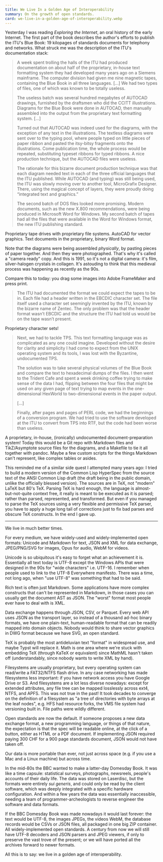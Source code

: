 ```yaml
---
title: We Live In a Golden Age of Interoperability
summary: On the growth of open standards.
card: we-live-in-a-golden-age-of-interoperability.webp
---
```


Yesterday I was reading _Exploring the Internet_, an oral history of the early
Internet. The first part of the book describes the author's efforts to publish
the ITU's Blue Book: 19 kilopages of standards documents for telephony and
networks. What struck me was the description of the ITU's documentation stack:

> A week spent trolling the halls of the ITU had produced documentation on about
> half of the proprietary, in-house text formatting system they had developed
> many years ago on a Siemens mainframe. The computer division had given me nine
> magnetic tapes, containing the Blue Book in all three languages. [...] We had
> two types of files, one of which was known to be totally useless.
>
> The useless batch was several hundred megabytes of AUTOCAD drawings, furnished
> by the draftsmen who did the CCITT illustrations. Diagrams for the Blue Book
> were done in AUTOCAD, then manually assembled into the output from the
> proprietary text formatting system. [...]
>
> Turned out that AUTOCAD was indeed used for the diagrams, with the exception
> of any text in the illustrations. The textless diagrams were sent over to the
> typing pool, where people typed on little pieces of paper ribbon and pasted
> the itsy-bitsy fragments onto the illustrations. Come publication time, the
> whole process would be repeated, substituting typeset ribbons for typed
> ribbons. A nice production technique, but the AUTOCAD files were useless.
>
> The rationale for this bizarre document production technique was that each
> diagram needed text in each of the three official languages that the ITU
> published. While AUTOCAD (and typing) was still being used, the ITU was slowly
> moving over to another tool, MicroGrafix Designer. There, using the magical
> concept of layers, they were proudly doing “integrated text and graphics.”
>
> The second batch of DOS files looked more promising. Modern documents, such as
> the new X.800 recommendations, were being produced in Microsoft Word for
> Windows. My second batch of tapes had all the files that were available in the
> Word for Windows format, the new ITU publishing standard.

Proprietary tape drives with proprietary file systems. AutoCAD for vector
graphics. Text documents in the proprietary, binary Word format.

Note that the diagrams were being assembled _physically_, by pasting pieces of
paper together. And then they were photographed. That's why it's called a
"camera ready" copy. And this is 1991, so it's not a digital camera: it's film,
silver-halogen crystals in collagen. It's astouding to think that this medieval
process was happening as recently as the 90s.

Compare this to today: you drag some images into Adobe FrameMaker and press
print.

> The ITU had documented the format we could expect the tapes to be in. Each
> file had a header written in the EBCDIC character set. The file itself used a
> character set seemingly invented by the ITU, known by the bizarre name of
> Zentec. The only problem was that the header format wasn’t EBCDIC and the
> structure the ITU had told us would be on the tape wasn’t present.

Proprietary character sets!

> Next, we had to tackle TPS. This text formatting language was as complicated
> as any one could imagine. Developed without the desire for clarity and
> simplicity I had come to expect from the UNIX operating system and its tools,
> I was lost with the Byzantine, undocumented TPS.
>
> The solution was to take several physical volumes of the Blue Book and compare
> the text to hexadecimal dumps of the files. I then went to the Trident Cafe
> and spent a week drinking coffee trying to make sense of the data I had,
> flipping between the four files that might be used on any given page of text
> trying to map events in the one-dimensional HexWorld to two-dimensional events
> in the paper output.
>
> [...]
>
> Finally, after pages and pages of PERL code, we had the beginnings of a
> conversion program. We had tried to use the software developed at the ITU to
> convert from TPS into RTF, but the code had been worse than useless.

A proprietary, in-house, (ironically) undocumented document-preparation system!
Today this would be a Git repo with Markdown files and TikZ/Asymptote source
files for the diagrams, and a Makefile to tie it all together with pandoc. Maybe
a few custom scripts for the things Markdown can't represent, like complex
tables or asides.

This reminded me of a similar side quest I attempted many years ago: I tried to
build a modern version of the Common Lisp HyperSpec from the source text of the
ANSI Common Lisp draft (the draft being in the public domain, unlike the
officially blessed version). The sources are in TeX, not "modern" LaTeX but 80's
TeX. Parsing TeX is hard enough, the language is almost-but-not-quite context
free, it really is meant to be executed as it is parsed; rather than parsed,
represented, and transformed. But even if you managed to parse the TeX sources
using a very flexible and permissive TeX parser, you have to apply a huge long
tail of corrections just to fix bad parses and obscure TeX constructs. In the
end I gave up.

---

We live in much better times.

For every medium, we have widely-used and widely-implemented open formats:
Unicode and Markdown for text, JSON and XML for data exchange, JPEG/PNG/SVG for
images, Opus for audio, WebM for videos.

Unicode is so ubiquitous it's easy to forget what an achievement it
is. Essentially all text today is UTF-8 except the Windows APIs that were
designed in the 90s for "wide characters" i.e. UTF-16. I remember when people
used to link to the UTF-8 Everywhere manifesto. There was a time, not long ago,
when "use UTF-8" was something that had to be said.

Rich text is often just Markdown. Some applications have more complex constructs
that can't be represented in Markdown, in those cases you can usually get the
document AST as JSON. The "worst" format most people ever have to deal with is
XML.

Data exchange happens through JSON, CSV, or Parquet. Every web API uses JSON as
the transport layer, so instead of a thousand ad-hoc binary formats, we have one
plain-text, human-readable format that can be readily mapped into domain
objects. Nobody would think to share vector graphics in DWG format because we
have SVG, an open standard.

TeX is probably the most antideluvian text "format" in widespread use, and maybe
Typst will replace it. Math is one area where we're stuck with embedding TeX
(through KaTeX or equivalent) since MathML hasn't taken off (understandably,
since nobody wants to write XML by hand).

Filesystems are usually proprietary, but every operating system can read/write a
FAT32/NTFS flash drive. In any case networking has made filesystems less
important: if you have network access you have Google Drive or S3. And
filesystems are a lot less diverse nowadays: except for extended attributes, any
file tree can be mapped losslessly across ext4, NTFS, and APFS. This was not
true in the past!  It took decades to converge on the definition of a filesystem
as "a tree of directories with byte arrays at the leaf nodes", e.g. HFS had
resource forks, the VMS file system had versioning built in. File paths were
wildly different.

Open standards are now the default. If someone proposes a new data exchange
format, a new programming language, or things of that nature, the expectation is
that the spec will be readable online, at the click of a button, either as HTML
or a PDF document. If implementing JSON required paying 300 CHF for a 900 page
standards document, JSON would not have taken off.

Our data is more portable than ever, not just across space (e.g. if you use a
Mac and a Linux machine) but across time.

In the mid-80s the BBC wanted to make a latter-day Domesday Book. It was like a
time capsule: statistical surveys, photographs, newsreels, people's accounts of
their daily life. The data was stored on Laserdisc, but the formats were
entirely _sui generis_, and could only be read by the client software, which was
deeply integrated with a specific hardware configuration. And within a few years
the data was essentially inaccessible, needing a team of
programmer-archeologists to reverse engineer the software and data formats.

If the BBC Domesday Book was made nowadays it would last forever: the text would
be UTF-8, the images JPEGs, the videos WebM, the database records would be CSVs
or JSON files, all packaged in one big ZIP container. All widely-implemented
open standards. A century from now we will still have UTF-8 decoders and JSON
parsers and JPEG viewers, if only to preserve the vast trove of the present; or
we will have ported all the archives forward to newer formats.

All this is to say: we live in a golden age of interoperability.
